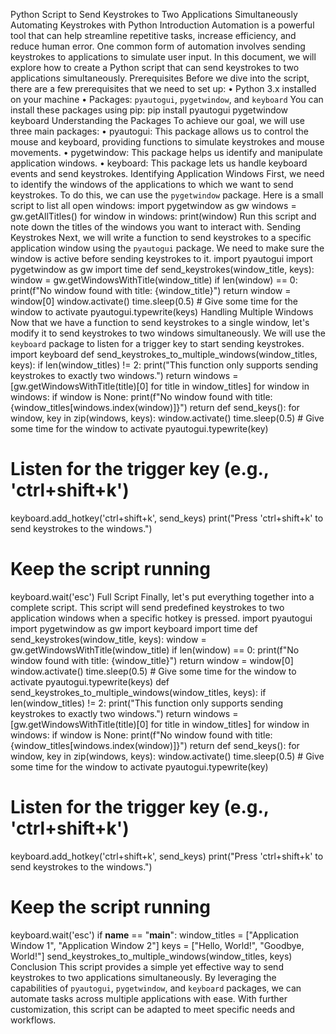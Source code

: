 Python Script to Send Keystrokes to Two Applications Simultaneously
Automating Keystrokes with Python
Introduction
Automation is a powerful tool that can help streamline repetitive tasks, increase efficiency, and reduce human error. One common form of automation involves sending keystrokes to applications to simulate user input. In this document, we will explore how to create a Python script that can send keystrokes to two applications simultaneously.
Prerequisites
Before we dive into the script, there are a few prerequisites that we need to set up:
•	Python 3.x installed on your machine
•	Packages: `pyautogui`, `pygetwindow`, and `keyboard`
You can install these packages using pip:
pip install pyautogui pygetwindow keyboard
Understanding the Packages
To achieve our goal, we will use three main packages:
•	pyautogui: This package allows us to control the mouse and keyboard, providing functions to simulate keystrokes and mouse movements.
•	pygetwindow: This package helps us identify and manipulate application windows.
•	keyboard: This package lets us handle keyboard events and send keystrokes.
Identifying Application Windows
First, we need to identify the windows of the applications to which we want to send keystrokes. To do this, we can use the `pygetwindow` package. Here is a small script to list all open windows:
import pygetwindow as gw
windows = gw.getAllTitles()
for window in windows:
print(window)
Run this script and note down the titles of the windows you want to interact with.
Sending Keystrokes
Next, we will write a function to send keystrokes to a specific application window using the `pyautogui` package. We need to make sure the window is active before sending keystrokes to it.
import pyautogui
import pygetwindow as gw
import time
def send_keystrokes(window_title, keys):
window = gw.getWindowsWithTitle(window_title)
if len(window) == 0:
print(f"No window found with title: {window_title}")
return
window = window[0]
window.activate()
time.sleep(0.5)  # Give some time for the window to activate
pyautogui.typewrite(keys)
Handling Multiple Windows
Now that we have a function to send keystrokes to a single window, let's modify it to send keystrokes to two windows simultaneously. We will use the `keyboard` package to listen for a trigger key to start sending keystrokes.
import keyboard
def send_keystrokes_to_multiple_windows(window_titles, keys):
if len(window_titles) != 2:
print("This function only supports sending keystrokes to exactly two windows.")
return
windows = [gw.getWindowsWithTitle(title)[0] for title in window_titles]
for window in windows:
if window is None:
print(f"No window found with title: {window_titles[windows.index(window)]}")
return
def send_keys():
for window, key in zip(windows, keys):
window.activate()
time.sleep(0.5)  # Give some time for the window to activate
pyautogui.typewrite(key)
# Listen for the trigger key (e.g., 'ctrl+shift+k')
keyboard.add_hotkey('ctrl+shift+k', send_keys)
print("Press 'ctrl+shift+k' to send keystrokes to the windows.")
# Keep the script running
keyboard.wait('esc')
Full Script
Finally, let's put everything together into a complete script. This script will send predefined keystrokes to two application windows when a specific hotkey is pressed.
import pyautogui
import pygetwindow as gw
import keyboard
import time
def send_keystrokes(window_title, keys):
window = gw.getWindowsWithTitle(window_title)
if len(window) == 0:
print(f"No window found with title: {window_title}")
return
window = window[0]
window.activate()
time.sleep(0.5)  # Give some time for the window to activate
pyautogui.typewrite(keys)
def send_keystrokes_to_multiple_windows(window_titles, keys):
if len(window_titles) != 2:
print("This function only supports sending keystrokes to exactly two windows.")
return
windows = [gw.getWindowsWithTitle(title)[0] for title in window_titles]
for window in windows:
if window is None:
print(f"No window found with title: {window_titles[windows.index(window)]}")
return
def send_keys():
for window, key in zip(windows, keys):
window.activate()
time.sleep(0.5)  # Give some time for the window to activate
pyautogui.typewrite(key)
# Listen for the trigger key (e.g., 'ctrl+shift+k')
keyboard.add_hotkey('ctrl+shift+k', send_keys)
print("Press 'ctrl+shift+k' to send keystrokes to the windows.")
# Keep the script running
keyboard.wait('esc')
if __name__ == "__main__":
window_titles = ["Application Window 1", "Application Window 2"]
keys = ["Hello, World!", "Goodbye, World!"]
send_keystrokes_to_multiple_windows(window_titles, keys)
Conclusion
This script provides a simple yet effective way to send keystrokes to two applications simultaneously. By leveraging the capabilities of `pyautogui`, `pygetwindow`, and `keyboard` packages, we can automate tasks across multiple applications with ease. With further customization, this script can be adapted to meet specific needs and workflows.

